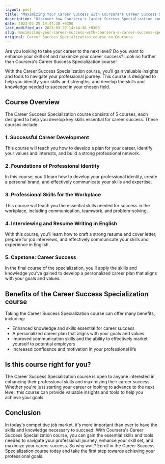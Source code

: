 ```yaml
---
layout: post
title: "Maximizing Your Career Success with Coursera's Career Success Specialization course"
description: "Discover how Coursera's Career Success Specialization course can help you navigate your professional journey, enhance your skill set, and maximize your career success."
date: 2023-03-29 14:44:38 +0300
last_modified_at: 2023-03-29 14:44:38 +0300
slug: maximizing-your-career-success-with-coursera-s-career-success-specialization-course
original: Career Success Specialization course on Coursera
---
```


Are you looking to take your career to the next level? Do you want to enhance your skill set and maximize your career success? Look no further than Coursera's Career Success Specialization course!

With the Career Success Specialization course, you'll gain valuable insights and tools to navigate your professional journey. This course is designed to help you identify your skills and strengths, and develop the skills and knowledge needed to succeed in your chosen field.

## Course Overview

The Career Success Specialization course consists of 5 courses, each designed to help you develop key skills essential for career success. These courses include:

### 1. Successful Career Development

This course will teach you how to develop a plan for your career, identify your values and interests, and build a strong professional network.

### 2. Foundations of Professional Identity

In this course, you'll learn how to develop your professional identity, create a personal brand, and effectively communicate your skills and expertise.

### 3. Professional Skills for the Workplace

This course will teach you the essential skills needed for success in the workplace, including communication, teamwork, and problem-solving.

### 4. Interviewing and Resume Writing in English

With this course, you'll learn how to craft a strong resume and cover letter, prepare for job interviews, and effectively communicate your skills and experience in English.

### 5. Capstone: Career Success

In the final course of the specialization, you'll apply the skills and knowledge you've gained to develop a personalized career plan that aligns with your goals and values.

## Benefits of the Career Success Specialization course

Taking the Career Success Specialization course can offer many benefits, including:

- Enhanced knowledge and skills essential for career success
- A personalized career plan that aligns with your goals and values
- Improved communication skills and the ability to effectively market yourself to potential employers
- Increased confidence and motivation in your professional life

## Is this course right for you?

The Career Success Specialization course is open to anyone interested in enhancing their professional skills and maximizing their career success. Whether you're just starting your career or looking to advance to the next level, this course can provide valuable insights and tools to help you achieve your goals.

## Conclusion

In today's competitive job market, it's more important than ever to have the skills and knowledge necessary to succeed. With Coursera's Career Success Specialization course, you can gain the essential skills and tools needed to navigate your professional journey, enhance your skill set, and maximize your career success. So why wait? Enroll in the Career Success Specialization course today and take the first step towards achieving your professional goals.